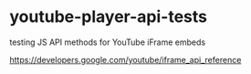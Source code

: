 # youtube-player-api-tests
testing JS API methods for YouTube iFrame embeds

https://developers.google.com/youtube/iframe_api_reference
